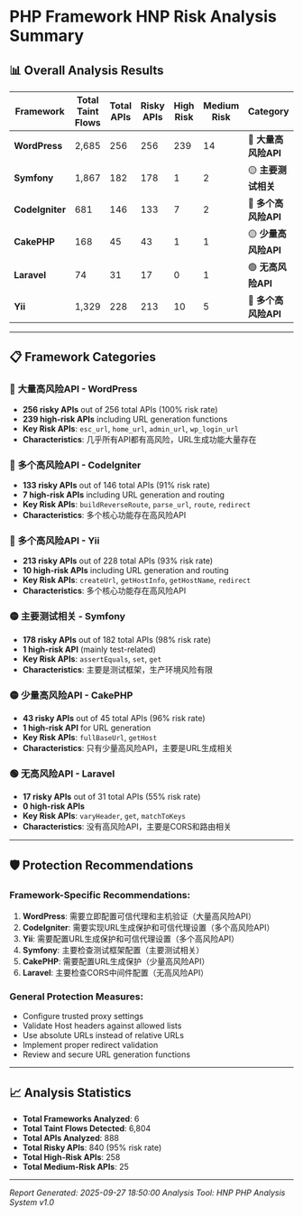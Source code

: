 # PHP Framework HNP Risk Analysis Summary

## 📊 Overall Analysis Results

| Framework | Total Taint Flows | Total APIs | Risky APIs | High Risk | Medium Risk | Category |
|-----------|------------------|------------|------------|-----------|-------------|----------|
| **WordPress** | 2,685 | 256 | 256 | 239 | 14 | 🔴 **大量高风险API** |
| **Symfony** | 1,867 | 182 | 178 | 1 | 2 | 🟡 **主要测试相关** |
| **CodeIgniter** | 681 | 146 | 133 | 7 | 2 | 🔴 **多个高风险API** |
| **CakePHP** | 168 | 45 | 43 | 1 | 1 | 🟡 **少量高风险API** |
| **Laravel** | 74 | 31 | 17 | 0 | 1 | 🟢 **无高风险API** |
| **Yii** | 1,329 | 228 | 213 | 10 | 5 | 🔴 **多个高风险API** |

---

## 📋 Framework Categories

### 🔴 **大量高风险API - WordPress**
- **256 risky APIs** out of 256 total APIs (100% risk rate)
- **239 high-risk APIs** including URL generation functions
- **Key Risk APIs**: `esc_url`, `home_url`, `admin_url`, `wp_login_url`
- **Characteristics**: 几乎所有API都有高风险，URL生成功能大量存在

### 🔴 **多个高风险API - CodeIgniter**
- **133 risky APIs** out of 146 total APIs (91% risk rate)
- **7 high-risk APIs** including URL generation and routing
- **Key Risk APIs**: `buildReverseRoute`, `parse_url`, `route`, `redirect`
- **Characteristics**: 多个核心功能存在高风险API

### 🔴 **多个高风险API - Yii**
- **213 risky APIs** out of 228 total APIs (93% risk rate)
- **10 high-risk APIs** including URL generation and routing
- **Key Risk APIs**: `createUrl`, `getHostInfo`, `getHostName`, `redirect`
- **Characteristics**: 多个核心功能存在高风险API

### 🟡 **主要测试相关 - Symfony**
- **178 risky APIs** out of 182 total APIs (98% risk rate)
- **1 high-risk API** (mainly test-related)
- **Key Risk APIs**: `assertEquals`, `set`, `get`
- **Characteristics**: 主要是测试框架，生产环境风险有限

### 🟡 **少量高风险API - CakePHP**
- **43 risky APIs** out of 45 total APIs (96% risk rate)
- **1 high-risk API** for URL generation
- **Key Risk APIs**: `fullBaseUrl`, `getHost`
- **Characteristics**: 只有少量高风险API，主要是URL生成相关

### 🟢 **无高风险API - Laravel**
- **17 risky APIs** out of 31 total APIs (55% risk rate)
- **0 high-risk APIs**
- **Key Risk APIs**: `varyHeader`, `get`, `matchToKeys`
- **Characteristics**: 没有高风险API，主要是CORS和路由相关

---

## 🛡️ Protection Recommendations

### Framework-Specific Recommendations:
1. **WordPress**: 需要立即配置可信代理和主机验证（大量高风险API）
2. **CodeIgniter**: 需要实现URL生成保护和可信代理设置（多个高风险API）
3. **Yii**: 需要配置URL生成保护和可信代理设置（多个高风险API）
4. **Symfony**: 主要检查测试框架配置（主要测试相关）
5. **CakePHP**: 需要配置URL生成保护（少量高风险API）
6. **Laravel**: 主要检查CORS中间件配置（无高风险API）

### General Protection Measures:
- Configure trusted proxy settings
- Validate Host headers against allowed lists
- Use absolute URLs instead of relative URLs
- Implement proper redirect validation
- Review and secure URL generation functions

---

## 📈 Analysis Statistics

- **Total Frameworks Analyzed**: 6
- **Total Taint Flows Detected**: 6,804
- **Total APIs Analyzed**: 888
- **Total Risky APIs**: 840 (95% risk rate)
- **Total High-Risk APIs**: 258
- **Total Medium-Risk APIs**: 25

---

*Report Generated: 2025-09-27 18:50:00*
*Analysis Tool: HNP PHP Analysis System v1.0*
